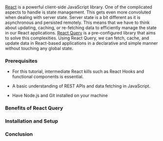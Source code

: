 
[React](https://reactjs.org/) is a powerful client-side JavaScript library. One of the complicated aspects to handle is state management. This gets even more convoluted when dealing with server state. Server state is a bit different as it is asynchronous and persisted remotely. This means that we have to think about updating, caching, or re-fetching data to efficiently manage the state in our React applications. [React Query](https://react-query.tanstack.com/) is a pre-configured library that aims to solve this complexities. Using React Query, we can fetch, cache, and update data in React-based applications in a declarative and simple manner without touching any global state.

### Prerequisites

- For this tutorial, intermediate React kills such as React Hooks and functional components is essential.

- A basic understanding of REST APIs and data fetching in JavaScript.
  
- Have Node.js and Git installed on your machine

### Benefits of React Query

### Installation and Setup

### Conclusion

